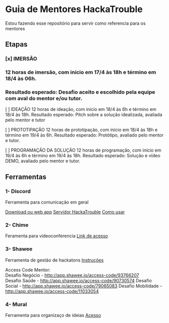 # Guia de Mentores HackaTrouble

Estou fazendo esse repositório para servir como referencia para os mentores

## Etapas

### [x] IMERSÃO
### 12 horas de imersão, com início em 17/4 às 18h e término em 18/4 às 06h.
### Resultado esperado: Desafio aceito e escolhido pela equipe com aval do mentor e/ou tutor.

[ ]  IDEAÇÃO
12 horas de ideação, com início em 18/4 às 6h e término em 18/4 às 18h.
Resultado esperado: Pitch sobre a solução idealizada, avaliada pelo mentor e tutor

[ ] PROTOTIPAÇÃO
12 horas de prototipação, com início em 18/4 às 18h e término em 19/4 às 6h.
Resultado esperado: Protótipo, avaliado pelo mentor e tutor.

[ ] PROGRAMAÇÃO DA SOLUÇÃO
12 horas de programação, com início em 19/4 às 6h e término em 19/4 às 18h.
Resultado esperado: Solução e vídeo DEMO, avaliado pelo mentor e tutor.

## Ferramentas

### 1- Discord
Ferramenta para comunicação em geral

[Download ou web app](https://discordapp.com/)
[Servidor HackaTrouble](https://discord.gg/vQ9DnTJ)
[Como usar](https://github.com/ferfoster/hackaTrouble/blob/master/INSCRICAO_DISCORD_MENTORES.pdf)

### 2- Chime
Feramenta para videoconferencia
[Link de acesso](https://signin.id.ue1.app.chime.aws//?callback_url=https%3A%2F%2Fapp.chime.aws%2F%3Fcsrf_token%3DnjqP6CmrUdd0nhlNvYKlPE48euJON38x)

### 3- Shawee
Ferramenta de gestão de hackatons
[Instruções](https://github.com/ferfoster/hackaTrouble/blob/master/INSCRICAO_SHAWEE_MENTORES.pdf)

Access Code Mentor:  
Desafio Negócio - http://app.shawee.io/access-code/93766207   
Desafio Saúde - http://app.shawee.io/access-code/90730574 
Desafio Social - http://app.shawee.io/access-code/79065083 
Desafio Mobilidade - http://app.shawee.io/access-code/11033054

### 4- Mural
Ferramenta para organizaço de ideias
[Acesso](https://mural.co)
